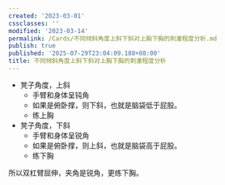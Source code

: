```yaml
---
created: '2023-03-01'
cssclasses: ''
modified: '2023-03-14'
permalink: /Cards/不同倾斜角度上斜下斜对上胸下胸的刺激程度分析.md
publish: true
published: '2025-07-29T23:04:09.188+08:00'
title: 不同倾斜角度上斜下斜对上胸下胸的刺激程度分析
---
```

- 凳子角度，上斜
	- 手臂和身体呈钝角
	- 如果是俯卧撑，则下斜，也就是脑袋低于屁股。
	- 练上胸
- 凳子角度，下斜
	- 手臂和身体呈锐角
	- 如果是俯卧撑，则上斜，也就是脑袋高于屁股。
	- 练下胸

所以双杠臂屈伸，夹角是锐角，更练下胸。
